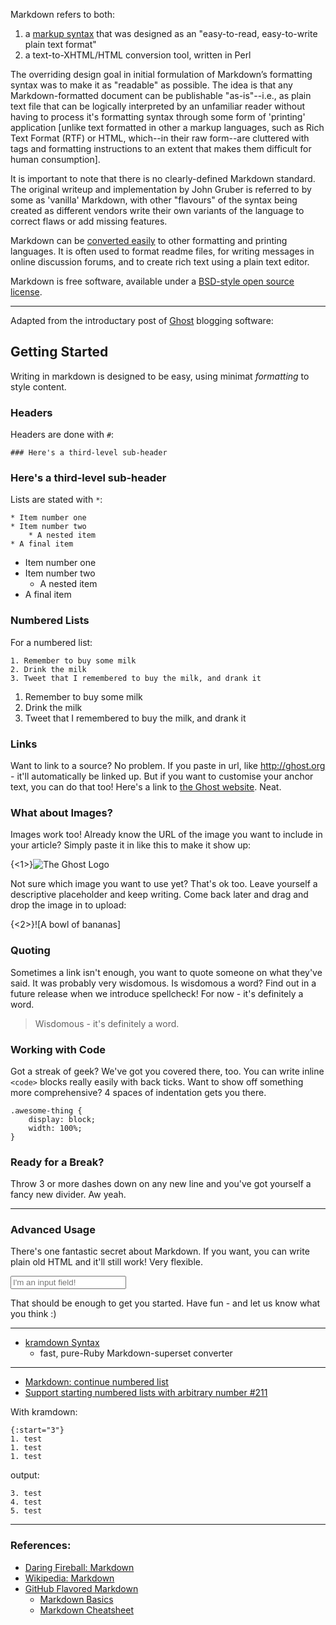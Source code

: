 Markdown refers to both:

1. a [markup syntax](http://en.wikipedia.org/wiki/Markup_language) that was designed as an "easy-to-read, easy-to-write plain text format"
1. a text-to-XHTML/HTML conversion tool, written in Perl 

The overriding design goal in initial formulation of Markdown’s formatting syntax was to make it as "readable" as possible. The idea is that any Markdown-formatted document can be publishable "as-is"--i.e., as plain text file that can be logically interpreted by an unfamiliar reader without having to process it's formatting syntax through some form of 'printing' application [unlike text formatted in other a markup languages, such as Rich Text Format (RTF) or HTML, which--in their raw form--are cluttered with tags and formatting instructions to an extent that makes them difficult for human consumption].

It is important to note that there is no clearly-defined Markdown standard.  The original writeup and implementation by John Gruber is referred to by some as 'vanilla' Markdown, with other "flavours" of the syntax being created as different vendors write their own variants of the language to correct flaws or add missing features.

Markdown can be [converted easily](Working-with-Pandoc) to other formatting and printing languages.  It is often used to format readme files, for writing messages in online discussion forums, and to create rich text using a plain text editor.

Markdown is free software, available under a [BSD-style open source license](http://daringfireball.net/projects/markdown/license).

---

Adapted from the introductary post of [Ghost](https://ghost.org/) blogging software:



## Getting Started

Writing in markdown is designed to be easy, using minimat *formatting* to style content.


### Headers

Headers are done with `#`:

```
### Here's a third-level sub-header

```

### Here's a third-level sub-header


Lists are stated with `*`:

```
* Item number one
* Item number two
    * A nested item
* A final item
```

* Item number one
* Item number two
    * A nested item
* A final item

### Numbered Lists


For a numbered list:

```
1. Remember to buy some milk
2. Drink the milk
3. Tweet that I remembered to buy the milk, and drank it
```

1. Remember to buy some milk
2. Drink the milk
3. Tweet that I remembered to buy the milk, and drank it


### Links

Want to link to a source? No problem. If you paste in url, like http://ghost.org - it'll automatically be linked up. But if you want to customise your anchor text, you can do that too! Here's a link to [the Ghost website](http://ghost.org). Neat.

### What about Images?

Images work too! Already know the URL of the image you want to include in your article? Simply paste it in like this to make it show up:

{<1>}![The Ghost Logo](http://tryghost.org/ghost.png)

Not sure which image you want to use yet? That's ok too. Leave yourself a descriptive placeholder and keep writing. Come back later and drag and drop the image in to upload:

{<2>}![A bowl of bananas]


### Quoting

Sometimes a link isn't enough, you want to quote someone on what they've said. It was probably very wisdomous. Is wisdomous a word? Find out in a future release when we introduce spellcheck! For now - it's definitely a word.

> Wisdomous - it's definitely a word.

### Working with Code

Got a streak of geek? We've got you covered there, too. You can write inline `<code>` blocks really easily with back ticks. Want to show off something more comprehensive? 4 spaces of indentation gets you there.

    .awesome-thing {
        display: block;
        width: 100%;
    }

### Ready for a Break? 

Throw 3 or more dashes down on any new line and you've got yourself a fancy new divider. Aw yeah.

---


### Advanced Usage

There's one fantastic secret about Markdown. If you want, you can  write plain old HTML and it'll still work! Very flexible.

<input type="text" placeholder="I'm an input field!" />

That should be enough to get you started. Have fun - and let us know what you think :)

---



* [kramdown Syntax](https://kramdown.gettalong.org/syntax.html#math-blocks)
    - fast, pure-Ruby Markdown-superset converter

---


* [Markdown: continue numbered list](https://stackoverflow.com/questions/18088955/markdown-continue-numbered-list)
* [Support starting numbered lists with arbitrary number #211](https://github.com/gettalong/kramdown/issues/211#issuecomment-256508905)

With kramdown:

```
{:start="3"}
1. test
1. test
1. test
```

output:

```
3. test
4. test
5. test
```

---



### References:

* [Daring Fireball: Markdown](http://daringfireball.net/projects/markdown/)
* [Wikipedia: Markdown](http://en.wikipedia.org/wiki/Markdown)
* [GitHub Flavored Markdown](https://help.github.com/articles/github-flavored-markdown/)
    * [Markdown Basics](https://help.github.com/articles/markdown-basics/)
    * [Markdown Cheatsheet](https://github.com/adam-p/markdown-here/wiki/Markdown-Cheatsheet)


